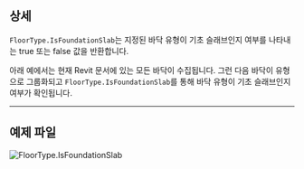 ## 상세
`FloorType.IsFoundationSlab`는 지정된 바닥 유형이 기초 슬래브인지 여부를 나타내는 true 또는 false 값을 반환합니다.

아래 예에서는 현재 Revit 문서에 있는 모든 바닥이 수집됩니다. 그런 다음 바닥이 유형으로 그룹화되고 `FloorType.IsFoundationSlab`를 통해 바닥 유형이 기초 슬래브인지 여부가 확인됩니다.
___
## 예제 파일

![FloorType.IsFoundationSlab](./Revit.Elements.FloorType.IsFoundationSlab_img.jpg)
